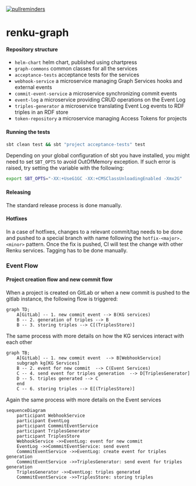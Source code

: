 [![pullreminders](https://pullreminders.com/badge.svg)](https://pullreminders.com?ref=badge)

# renku-graph

#### Repository structure

- `helm-chart` helm chart, published using chartpress
- `graph-commons` common classes for all the services
- `acceptance-tests` acceptance tests for the services
- `webhook-service` a microservice managing Graph Services hooks and external events
- `commit-event-service` a microservice synchronizing commit events
- `event-log` a microservice providing CRUD operations on the Event Log
- `triples-generator` a microservice translating Event Log events to RDF triples in an RDF store
- `token-repository` a microservice managing Access Tokens for projects

#### Running the tests

```bash
sbt clean test && sbt "project acceptance-tests" test
```

Depending on your global configuration of sbt you have installed, you might need to set `SBT_OPTS` to avoid OutOfMemory exception. 
If such error is raised, try setting the variable with the following:

```bash
export SBT_OPTS="-XX:+UseG1GC -XX:+CMSClassUnloadingEnabled -Xmx2G"
```

#### Releasing

The standard release process is done manually.

#### Hotfixes

In a case of hotfixes, changes to a relevant commit/tag needs to be done and pushed to a special branch with name
following the `hotfix-<major>.<minor>` pattern. Once the fix is pushed, CI will test the change with other Renku
services. Tagging has to be done manually.

### Event Flow

#### Project creation flow and new commit flow

When a project is created on GitLab or when a new commit is pushed to the gitlab instance, the following flow is
triggered:

```mermaid
graph TD;
    A[GitLab] -- 1. new commit event --> B(KG services) 
    B -- 2. generation of triples --> B
    B -- 3. storing triples --> C[(TriplesStore)]

```

The same process with more details on how the KG services interact with each other

```mermaid
graph TB;
    A[GitLab] -- 1. new commit event  --> B[WebhookService]
    subgraph kg[KG Services]
    B -- 2. event for new commit  --> C(Event Services)
    C -- 4. send event for triples generation  --> D[TriplesGenerator]
    D -- 5. triples generated --> C
    end
    C -- 6. storing triples --> E[(TriplesStore)]
```

Again the same process with more details on the Event services

```mermaid
sequenceDiagram
    participant WebhookService
    participant EventLog
    participant CommmitEventService
    participant TriplesGenerator
    participant TriplesStore
    WebhookService ->>EventLog: event for new commit 
    EventLog ->>CommmitEventService: send event
    CommmitEventService ->>EventLog: create event for triples generation
    CommmitEventService ->>TriplesGenerator: send event for triples generation
    TriplesGenerator ->>EventLog: triples generated
    CommmitEventService ->>TriplesStore: storing triples
```

